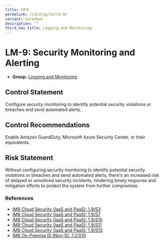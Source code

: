 ```yaml
---
title: LM᠆9
permalink: /catalog/lm/lm-9/
variant: markdown
description: ""
third_nav_title: Logging and Monitoring
---
```

# LM-9: Security Monitoring and Alerting

* **Group:** [Logging and Monitoring](/catalog/lm)

## Control Statement

Configure security monitoring to identify potential security violations or breaches and send automated alerts.

## Control Recommendations

Enable Amazon GuardDuty, Microsoft Azure Security Center, or their equivalents.

## Risk Statement

Without configuring security monitoring to identify potential security violations or breaches and send automated alerts, there&#39;s an increased risk of delayed or unnoticed security incidents, hindering timely response and mitigation efforts to protect the system from further compromise.



### References


 * [IM8 Cloud Security (IaaS and PaaS): 1.9/S3](https://intranet.mof.gov.sg/portal/IM/Themes/IT-Management/Cloud/Topics/Cloud-Security.aspx)
 * [IM8 Cloud Security (IaaS and PaaS): 1.9/S7](https://intranet.mof.gov.sg/portal/IM/Themes/IT-Management/Cloud/Topics/Cloud-Security.aspx)
 * [IM8 Cloud Security (IaaS and PaaS): 1.9/S10](https://intranet.mof.gov.sg/portal/IM/Themes/IT-Management/Cloud/Topics/Cloud-Security.aspx)
 * [IM8 Cloud Security (IaaS and PaaS): 1.9/S11](https://intranet.mof.gov.sg/portal/IM/Themes/IT-Management/Cloud/Topics/Cloud-Security.aspx)
 * [IM8 Cloud Security (IaaS and PaaS): 1.9/S13](https://intranet.mof.gov.sg/portal/IM/Themes/IT-Management/Cloud/Topics/Cloud-Security.aspx)
 * [IM8 On-Premise IS (Non-S): 7.2/S10](https://intranet.mof.gov.sg/portal/IM/Themes/IT-Management/On-Premise/Topics/Infrastructure-Security-(For-Non-S).aspx)